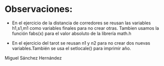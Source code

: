 # Observaciones:
* En el ejercicio de la distancia de corredores se reusan las variables
h1,s1,m1 como variables finales para no crear otras. Tambien usamos 
la función fabs(x) para el valor absoluto de la librería math.h

* En el ejercicio del tarot se reusan n1 y n2 para no crear dos nuevas
variables.También se usa el setlocale() para imprimir año.

Miguel Sánchez Hernández
